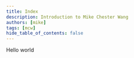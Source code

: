 ```yaml
---
title: Index
description: Introduction to Mike Chester Wang
authors: [mike]
tags: [mcw]
hide_table_of_contents: false
---
```


Hello world